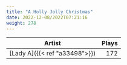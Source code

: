 ```yaml
---
title: "A Holly Jolly Christmas"
date: 2022-12-08/2022T07:21:16
weight: 278
---
```




 Artist | Plays 
----- | -----:
[Lady A]({{< ref "a33498">}}) | 172
